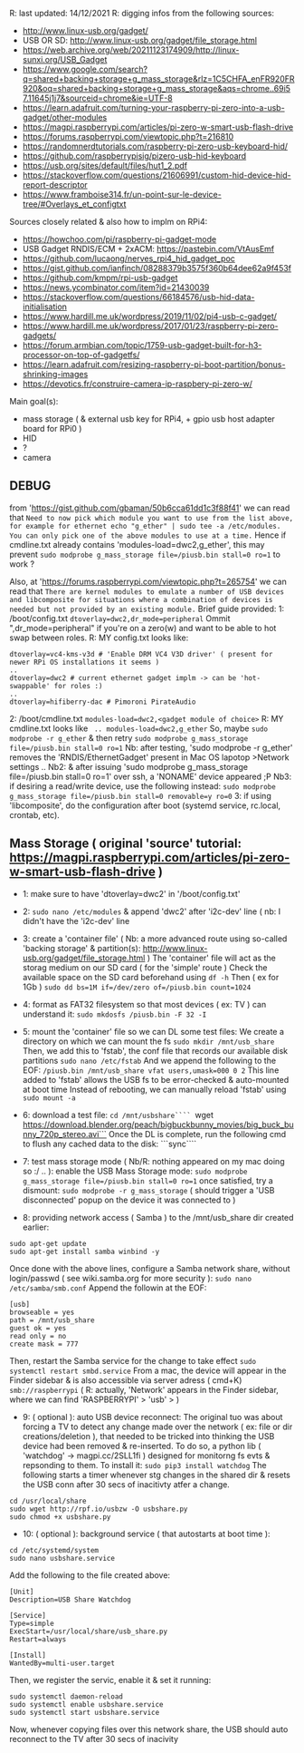 R: last updated: 14/12/2021
R: digging infos from the following sources:
- http://www.linux-usb.org/gadget/
- USB OR SD: http://www.linux-usb.org/gadget/file_storage.html
- https://web.archive.org/web/20211123174909/http://linux-sunxi.org/USB_Gadget
- https://www.google.com/search?q=shared+backing+storage+g_mass_storage&rlz=1C5CHFA_enFR920FR920&oq=shared+backing+storage+g_mass_storage&aqs=chrome..69i57.11645j1j7&sourceid=chrome&ie=UTF-8
- https://learn.adafruit.com/turning-your-raspberry-pi-zero-into-a-usb-gadget/other-modules
- https://magpi.raspberrypi.com/articles/pi-zero-w-smart-usb-flash-drive
- https://forums.raspberrypi.com/viewtopic.php?t=216810
- https://randomnerdtutorials.com/raspberry-pi-zero-usb-keyboard-hid/
- https://github.com/raspberrypisig/pizero-usb-hid-keyboard
- https://usb.org/sites/default/files/hut1_2.pdf
- https://stackoverflow.com/questions/21606991/custom-hid-device-hid-report-descriptor
- https://www.framboise314.fr/un-point-sur-le-device-tree/#Overlays_et_configtxt

Sources closely related & also how to implm on RPi4:
- https://howchoo.com/pi/raspberry-pi-gadget-mode
- USB Gadget RNDIS/ECM + 2xACM: https://pastebin.com/VtAusEmf
- https://github.com/lucaong/nerves_rpi4_hid_gadget_poc
- https://gist.github.com/ianfinch/08288379b3575f360b64dee62a9f453f
- https://github.com/kmpm/rpi-usb-gadget
- https://news.ycombinator.com/item?id=21430039
- https://stackoverflow.com/questions/66184576/usb-hid-data-initialisation
- https://www.hardill.me.uk/wordpress/2019/11/02/pi4-usb-c-gadget/
- https://www.hardill.me.uk/wordpress/2017/01/23/raspberry-pi-zero-gadgets/
- https://forum.armbian.com/topic/1759-usb-gadget-built-for-h3-processor-on-top-of-gadgetfs/
- https://learn.adafruit.com/resizing-raspberry-pi-boot-partition/bonus-shrinking-images
- https://devotics.fr/construire-camera-ip-raspbery-pi-zero-w/

Main goal(s):

- mass storage ( & external usb key for RPi4, + gpio usb host adapter board for RPi0 )
- HID
- ?
- camera

## DEBUG
from 'https://gist.github.com/gbaman/50b6cca61dd1c3f88f41'
we can read that ```Need to now pick which module you want to use from the list above, for example for ethernet echo "g_ether" | sudo tee -a /etc/modules. You can only pick one of the above modules to use at a time.```
Hence if cmdline.txt already contains 'modules-load=dwc2,g_ether', this may prevent ```sudo modprobe g_mass_storage file=/piusb.bin stall=0 ro=1``` to work ?

Also, at 'https://forums.raspberrypi.com/viewtopic.php?t=265754' we can read that ```There are kernel modules to emulate a number of USB devices and libcomposite for situations where a combination of devices is needed but not provided by an existing module.```
Brief guide provided:
1: /boot/config.txt ```dtoverlay=dwc2,dr_mode=peripheral```
Ommit ",dr_mode=peripheral" if you're on a zero(w) and want to be able to hot swap between roles.
R: MY config.txt looks like:
```
dtoverlay=vc4-kms-v3d # 'Enable DRM VC4 V3D driver' ( present for newer RPi OS installations it seems )
..
dtoverlay=dwc2 # current ethernet gadget implm -> can be 'hot-swappable' for roles :)
..
dtoverlay=hifiberry-dac # Pimoroni PirateAudio
```
2: /boot/cmdline.txt ```modules-load=dwc2,<gadget module of choice>```
R: MY cmdline.txt looks like
``` .. modules-load=dwc2,g_ether```
So, maybe ```sudo modprobe -r g_ether``` & then retry ```sudo modprobe g_mass_storage file=/piusb.bin stall=0 ro=1```
Nb: after testing, 'sudo modprobe -r g_ether' removes the 'RNDIS/EthernetGadget' present in Mac OS lapotop >Network settings ..
Nb2: & after issuing 'sudo modprobe g_mass_storage file=/piusb.bin stall=0 ro=1' over ssh, a 'NONAME' device appeared ;P
Nb3: if desiring a read/write device, use the following instead: ```sudo modprobe g_mass_storage file=/piusb.bin stall=0 removable=y ro=0```
3: if using 'libcomposite', do the configuration after boot (systemd service, rc.local, crontab, etc).


## Mass Storage ( original 'source' tutorial: https://magpi.raspberrypi.com/articles/pi-zero-w-smart-usb-flash-drive )

- 1: make sure to have 'dtoverlay=dwc2' in '/boot/config.txt'
- 2: ```sudo nano /etc/modules``` & append 'dwc2' after 'i2c-dev' line ( nb: I didn't have the 'i2c-dev' line
- 3: create a 'container file' ( Nb: a more advanced route using so-called 'backing storage' & partition(s): http://www.linux-usb.org/gadget/file_storage.html )
The 'container' file will act as the storag medium on our SD card ( for the 'simple' route )
Check the available space on the SD card beforehand using ```df -h```
Then ( ex for 1Gb ) ```sudo dd bs=1M if=/dev/zero of=/piusb.bin count=1024```
- 4: format as FAT32 filesystem so that most devices ( ex: TV ) can understand it: ```sudo mkdosfs /piusb.bin -F 32 -I```
- 5: mount the 'container' file so we can DL some test files:
We create a directory on which we can mount the fs ```sudo mkdir /mnt/usb_share```
Then, we add this to 'fstab', the conf file that records our available disk partitions ```sudo nano /etc/fstab```
And we append the following to the EOF: ```/piusb.bin /mnt/usb_share vfat users,umask=000 0 2```
This line added to 'fstab' allows the USB fs to be error-checked & auto-mounted at boot time
Instead of rebooting, we can manually reload 'fstab' using ```sudo mount -a```

- 6: download a test file:
```cd /mnt/usbshare````
```wget https://download.blender.org/peach/bigbuckbunny_movies/big_buck_bunny_720p_stereo.avi```
Once the DL is complete, run the following cmd to flush any cached data to the disk: ```sync````

- 7: test mass storage mode ( Nb/R: nothing appeared on my mac doing so :/ .. ):
enable the USB Mass Storage mode: ```sudo modprobe g_mass_storage file=/piusb.bin stall=0 ro=1```
once satisfied, try a dismount: ```sudo modprobe -r g_mass_storage```
( should trigger a 'USB disconnected' popup on the device it was connected to )

- 8: providing network access ( Samba ) to the /mnt/usb_share dir created earlier:
```
sudo apt-get update
sudo apt-get install samba winbind -y
```
Once done with the above lines, configure a Samba network share, without login/passwd ( see wiki.samba.org for more security ):
```sudo nano /etc/samba/smb.conf```
Append the followin at the EOF:
```
[usb]
browseable = yes
path = /mnt/usb_share
guest ok = yes
read only = no
create mask = 777
```
Then, restart the Samba service for the change to take effect ```sudo systemctl restart smbd.service```
From a mac, the device will appear in the Finder sidebar & is also accessible via server adress ( cmd+K) ```smb://raspberrypi```
( R: actually, 'Network' appears in the Finder sidebar, where we can find 'RASPBERRYPI' > 'usb' > <our tests files> )
  
- 9: ( optional ): auto USB device reconnect:
The original tuo was about forcing a TV to detect any change made over the network ( ex: file or dir creations/deletion ),
that needed to be tricked into thinking the USB device had been removed & re-inserted.
To do so, a python lib ( 'watchdog' -> magpi.cc/2SLL1fi ) designed for monitorng fs evts & repsonding to them.
To install it: ```sudo pip3 install watchdog```
The following starts a timer whenever stg changes in the shared dir & resets the USB conn after 30 secs of inacitivty atfer a change.
```
cd /usr/local/share
sudo wget http://rpf.io/usbzw -O usbshare.py
sudo chmod +x usbshare.py
```
- 10: ( optional ): background service ( that autostarts at boot time ):
```
cd /etc/systemd/system
sudo nano usbshare.service
```
Add the following to the file created above:
```
[Unit]
Description=USB Share Watchdog

[Service]
Type=simple
ExecStart=/usr/local/share/usb_share.py
Restart=always

[Install]
WantedBy=multi-user.target
```
Then, we register the servic, enable it & set it running:
```
sudo systemctl daemon-reload
sudo systemctl enable usbshare.service
sudo systemctl start usbshare.service
```
Now, whenever copying files over this network share, the USB should auto reconnect to the TV after 30 secs of inacivity
